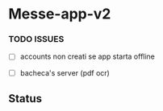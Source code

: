 # Messe-app-v2

### TODO ISSUES

- [ ] accounts non creati se app starta offline
- [ ] bacheca's server (pdf ocr)


## Status



